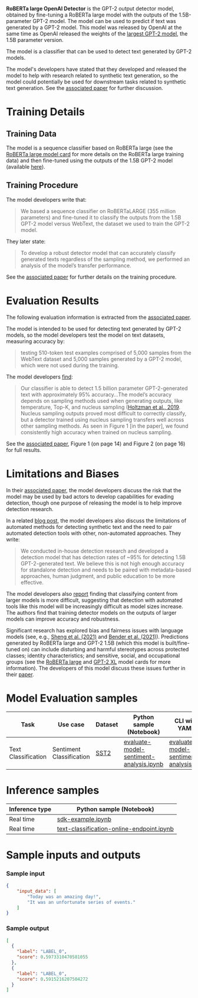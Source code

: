 **RoBERTa large OpenAI Detector** is the GPT-2 output detector model, obtained by fine-tuning a RoBERTa large model with the outputs of the 1.5B-parameter GPT-2 model. The model can be used to predict if text was generated by a GPT-2 model. This model was released by OpenAI at the same time as OpenAI released the weights of the [largest GPT-2 model](https://huggingface.co/gpt2-xl), the 1.5B parameter version. 

The model is a classifier that can be used to detect text generated by GPT-2 models.

The model's developers have stated that they developed and released the model to help with research related to synthetic text generation, so the model could potentially be used for downstream tasks related to synthetic text generation. See the [associated paper](https://d4mucfpksywv.cloudfront.net/papers/GPT_2_Report.pdf) for further discussion.

# Training Details

## Training Data

The model is a sequence classifier based on RoBERTa large (see the [RoBERTa large model card](https://huggingface.co/roberta-large) for more details on the RoBERTa large training data) and then fine-tuned using the outputs of the 1.5B GPT-2 model (available [here](https://github.com/openai/gpt-2-output-dataset)).

## Training Procedure

The model developers write that: 

> We based a sequence classifier on RoBERTaLARGE (355 million parameters) and fine-tuned it to classify the outputs from the 1.5B GPT-2 model versus WebText, the dataset we used to train the GPT-2 model.

They later state: 

> To develop a robust detector model that can accurately classify generated texts regardless of the sampling method, we performed an analysis of the model’s transfer performance.

See the [associated paper](https://d4mucfpksywv.cloudfront.net/papers/GPT_2_Report.pdf) for further details on the training procedure.

# Evaluation Results

The following evaluation information is extracted from the [associated paper](https://d4mucfpksywv.cloudfront.net/papers/GPT_2_Report.pdf).

The model is intended to be used for detecting text generated by GPT-2 models, so the model developers test the model on text datasets, measuring accuracy by: 

> testing 510-token test examples comprised of 5,000 samples from the WebText dataset and 5,000 samples generated by a GPT-2 model, which were not used during the training.

The model developers [find](https://d4mucfpksywv.cloudfront.net/papers/GPT_2_Report.pdf): 

> Our classifier is able to detect 1.5 billion parameter GPT-2-generated text with approximately 95% accuracy...The model’s accuracy depends on sampling methods used when generating outputs, like temperature, Top-K, and nucleus sampling ([Holtzman et al., 2019](https://arxiv.org/abs/1904.09751). Nucleus sampling outputs proved most difficult to correctly classify, but a detector trained using nucleus sampling transfers well across other sampling methods. As seen in Figure 1 [in the paper], we found consistently high accuracy when trained on nucleus sampling. 	

See the [associated paper](https://d4mucfpksywv.cloudfront.net/papers/GPT_2_Report.pdf), Figure 1 (on page 14) and Figure 2 (on page 16) for full results.

# Limitations and Biases

In their [associated paper](https://d4mucfpksywv.cloudfront.net/papers/GPT_2_Report.pdf), the model developers discuss the risk that the model may be used by bad actors to develop capabilities for evading detection, though one purpose of releasing the model is to help improve detection research. 

In a related [blog post](https://openai.com/blog/gpt-2-1-5b-release/), the model developers also discuss the limitations of automated methods for detecting synthetic text and the need to pair automated detection tools with other, non-automated approaches. They write: 

> We conducted in-house detection research and developed a detection model that has detection rates of ~95% for detecting 1.5B GPT-2-generated text. We believe this is not high enough accuracy for standalone detection and needs to be paired with metadata-based approaches, human judgment, and public education to be more effective. 

The model developers also [report](https://openai.com/blog/gpt-2-1-5b-release/) finding that classifying content from larger models is more difficult, suggesting that detection with automated tools like this model will be increasingly difficult as model sizes increase. The authors find that training detector models on the outputs of larger models can improve accuracy and robustness. 

Significant research has explored bias and fairness issues with language models (see, e.g., [Sheng et al. (2021)](https://aclanthology.org/2021.acl-long.330.pdf) and [Bender et al. (2021)](https://dl.acm.org/doi/pdf/10.1145/3442188.3445922)). Predictions generated by RoBERTa large and GPT-2 1.5B (which this model is built/fine-tuned on) can include disturbing and harmful stereotypes across protected classes; identity characteristics; and sensitive, social, and occupational groups (see the [RoBERTa large](https://huggingface.co/roberta-large) and [GPT-2 XL](https://huggingface.co/gpt2-xl) model cards for more information). The developers of this model discuss these issues further in their [paper](https://d4mucfpksywv.cloudfront.net/papers/GPT_2_Report.pdf).

# Model Evaluation samples

Task| Use case| Dataset| Python sample (Notebook)| CLI with YAML
|--|--|--|--|--|
Text Classification|Sentiment Classification|<a href="https://huggingface.co/datasets/glue/viewer/sst2/validation" target="_blank">SST2</a>|<a href="https://aka.ms/evaluate-model-sentiment-analysis" target="_blank">evaluate-model-sentiment-analysis.ipynb</a>|<a href="https://aka.ms/evaluate-model-sentiment-analysis-cli" target="_blank">evaluate-model-sentiment-analysis.yml</a>

# Inference samples

Inference type|Python sample (Notebook)
|--|--|
Real time|[sdk-example.ipynb](https://aka.ms/sdk-notebook-examples)
Real time|[text-classification-online-endpoint.ipynb](https://aka.ms/text-classification-online-endpoint-oss)

# Sample inputs and outputs

### Sample input
```json
{
    "input_data": [
        "Today was an amazing day!",
        "It was an unfortunate series of events."
    ]
}
```

### Sample output
```json
[
  {
    "label": "LABEL_0",
    "score": 0.5973310470581055
  },
  {
    "label": "LABEL_0",
    "score": 0.5915216207504272
  }
]
```
